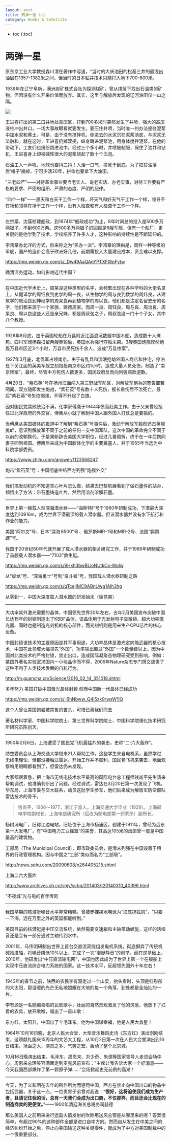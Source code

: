 ```yaml
---
layout: post
title: 两弹一星（六）
category: Bombs & Satellite 
---
```


* toc
{:toc}

# 两弹一星

原东京工业大学教授森川清在著作中写道，“当时的大庆油田的松基三井的最浅出油层在1357-1382米之间，但当时的日本钻井技术只能打入地下700-800米。

1939年在辽宁阜新，满洲炭矿株式会社为探测煤矿，曾从煤层下找出石油类的矿物，但因没有什么开采价值而放弃。其实，这里与解放后发现的辽河油田仅一山之隔。

![](/images/img4/WangJinXi.jpg)

王进喜打出的第二口井地处高压区，打到700多米时突然发生了井喷，强大的高压液柱冲出井口，一场大事故眼看就要发生。要压住井喷，当时唯一的办法是往泥浆中加水泥和黄土，可是，由于没有搅拌机，倒进去的水泥沉在泥浆池底，与泥浆无法融和。就在这时，王进喜扔掉双拐，纵身跳进泥浆池，用身体搅拌泥浆。在他的带动下，工友们也纷纷跳进池中。经过三个多小时，井喷被制服，保住了油井和钻机，王进喜身上却被碱性很大的泥浆烧起了数十个血泡。

石油工人一声吼，地球也要抖三抖！人活一口气，拼死干到底，为了把贫油落后‘帽子’摘掉，宁可少活20年，拼命也要拿下大油田。

“三老四严”——对待革命事业要当老实人、说老实话、办老实事，对待工作要有严格的要求、严密的组织、严肃的态度、严明的纪律。

“四个一样”——黑天和白天干工作一个样，坏天气和好天气干工作一个样，领导不在场和领导在场干工作一个样，没有人检查和有人检查干工作一个样。

---

左宗棠、沈葆桢建船政，到1874年“船政成功”为止，8年时间总的投入是500多万两银子，不到600万两。这500多万两银子的回报是6艘军舰，但有一个船厂，更关键的是他学到了技术，学校培养了许多人才，这种影响的持续性是不断延伸的。

李鸿章办北洋的方式，后来称之为“买办一派”。李鸿章的理由是，同样一种等级的军舰，国产的造价会高于欧洲好几倍，前期需投入大量建设成本，资金难以支撑。

https://mp.weixin.qq.com/s/_Dw49AaQAnYPTXFt8pFytw

晚清洋务运动，如何影响近代中国？

---

在中国近代学术史上，周某良这种类型的名字，会频繁出现在各种学科的大佬名录上，从翻译学的周钰良到史学的周一良，从生物学的周与良到数学的周炜良，从建筑学的周治良到神经学的周杲良再到植物学的周以良，他们都是注定名留史册的名字，他们都来源于一个家族，建德周家。而周一良、周钰良、周与良、周治良、周杲良、周以良这些人还是亲兄妹，都是周叔弢之子，周叔弢这一门十个子女，其中八个教授。

---

1926年8月底，由于英国轮船在万县附近江面浪沉数艘中国木船，造成数十人淹死。四川军阀杨森扣留两艘英轮后，英国水兵强行夺船未果。3艘英国炮舰悍然炮轰万县市区近3个小时，万县市民死伤千余人，造成“万县惨案”。

1927年3月底，北伐军占领南京。由于有乱兵和流氓抢劫外国人商店和住宅，停泊在下关江面的英美军舰立刻炮轰南京市区约1小时，造成大量人员死伤，制造了“南京惨案”。最终，尽管中方死伤人数更多，国民政府反而向列强赔款道歉。

4月20日，“紫石英”号在扬州江面闯入第三野战军防区，对解放军炮兵的警告置若罔闻。双方随即发生炮战，“紫石英”号有数十人死伤，舰长重伤后不治死亡。最后“紫石英”号失控搁浅，不得不升起了白旗。

因对国民党腐败统治不满，化学家傅鹰于1944年愤而赴美工作。由于父亲曾经担任过北洋政府的外交官，傅鹰从小就了解到中国人跟外国人打仗总是要输的。

当傅鹰从美国媒体的报道中了解到“紫石英”号事件后，激动于解放军毅然还击英舰挑衅，意识到解放军不同于之前的任何一支中国军队，这次中国的革命完全不同于以前的改朝换代。于是果断辞去美国大学职位，经过几番周折，终于在一年后携同妻子回到祖国。傅鹰后来成为中国胶体化学的主要奠基人，并于1955年当选为中科院学部委员。

https://www.zhihu.com/answer/1123568247

炮击“紫石英”号：中国彻底终结西方列强“炮舰外交”

---

我们搞发动机的不知道空心叶片怎么做，结果去巴黎航展看到了做石墨件的站台，领悟出了方法：带石墨铸造叶片，然后用溶剂溶解石墨。

---

世界上第一艘载人型深海潜水器——“曲斯特I”号于1960年研制成功，下潜最大深度达到10916m，成为世界下潜最深的载人潜水器。但该潜水器并没有水下航行和作业的能力。

美国“阿尔文”号、日本“深海 6500”号 、俄罗斯MIR-1号和MIR-2号、法国“鹦鹉螺”号。

我国于20世纪80年代就开展了载人潜水器的相关研究工作，并于1986年研制成功了首艘载人潜水器——“7103”救生艇。

https://mp.weixin.qq.com/s/9Hkh3bwBLioNUtkCx-WoIw

从“蛟龙”号、“深海勇士”号到“奋斗者”号，我国载人潜水器研制之路

https://mp.weixin.qq.com/s/qTcejIMC9ABnUwg1AIh3hg

从零到一，中国大深度载人潜水器的研发始末（徐芑南）

---

大功率紫外激光需要的晶体，中国领先世界20年左右。去年2月美国宣布突破中国长达15年的封锁制造出了KBBF晶体，该晶体用于光发射电子显微镜、超大功率激光器、同时也是制造光刻机的核心部件，而光刻机则是用来生产CPU芯片的核心设备。

中国封锁该技术的主要原因是其军事用途，大功率晶体是激光定向能武器的核心技术，中国在此领域大幅领先“外国”，功率输出超过“外国”一个数量级以上。因为中国对此类技术的严格封锁，禁止出口，造成国际凝聚态物理研究受到影响，例如：某国外著名实验室求国内一小块晶体而不得，2009年Nature杂志专门撰文谴责了这种不利于人类技术发展的自私行为。

http://m.guancha.cn/Science/2016_02_14_351018.shtml

多年努力 美国打破中国激光晶体封锁 然而中国新一代晶体已经成功

https://mp.weixin.qq.com/s/-6hNbww_Q4i5zk9rwsW1lQ

这个人曾让美国饱尝被禁售的苦头，可惜已离我们而去

著名材料学家、中国科学院院士、第三世界科学院院士、中国科学院理化技术研究所研究员陈创天。

---

1950年2月6日，上海遭受了国民党飞机最猛烈的袭击，史称“二·六大轰炸”。

防空委员会从上海交通大学借来21人帮助工作。这些学生来自电机系，虽然学过无线电理论，但都没接触过雷达。开始工作并不顺利，国民党飞机来袭击，地面观察哨用眼睛都看到了，但雷达仍未发现。

大家都很着急，把上海市无线电技术水平最高的国际电台总工程师钱尚平先生请来帮助调试，他准确判断出了问题。经过调试，雷达在3月20日第一次发现了飞机。华东局、上海市委与交大联系，动员这批学生参军，他们后来成为解放军防空部队雷达技术的骨干。

>钱尚平，1906～1977，浙江宁波人。上海交通大学毕业（1929）。上海邮电学校副校长、上海电信研究所（后改为邮电部第一研究所）副所长。

杨树浦电厂，旧称江边电站，旧址位于上海市杨浦区，创建于1911年，曾经为远东第一大发电厂，有“中国电力工业摇篮”的美誉，其高达105米的烟囱曾一度是中国最高的建筑物。

工部局（The Municipal Council），即市政委员会，是清末列强在中国设置于租界的行政管理机构。因与中国之“工部”类似而名为“工部局”。

http://news.sohu.com/20090608/n264405215.shtml

上海二六大轰炸

http://www.archives.sh.cn/shjy/scbq/201403/t20140310_40396.html

“不夜城”光与电的百年传奇

---

我国早期的核潜艇噪音水平非常糟糕，曾被赤裸裸地嘲讽为“海底拖拉机”，“只要一下海，远在万里之外的英国都能听到。”

美国目前的核潜艇是中压交流系统，依然需要变速箱和主轴带动螺旋，这样的话噪音还是会有一部分通过主轴传到水中。

2001年，马伟明研制出世界上首台交直流双绕组发电机系统，彻底摒弃了传统机械推进轴，将噪音降低10%以上，完成了一次“潜艇静音”的创举。而在这基础上，2010年，他研发出“中压直流输电网”，中国也因此成为了世界上第一个在舰船上实现中压直流综合电力系统的国家。这一技术水平，反超领先国外十年左右！

---

1943年的春节之前，陕西的农民李有源走过一个山梁，抬头看时，头顶是红彤彤的大太阳，那温暖的光芒无私地照耀在大地的每一个角落，到处都是金灿灿的一片。

李有源是一名能编善唱的民歌歌手，壮丽的自然景观激发了他的灵感，他放下了扛着的农具，放开歌喉，唱出了一首山歌：

东方红，太阳升，中国出了个毛泽东。他为中国谋幸福，他是人民大救星！

1964年10月16日晚，北京人民大会堂，大型音乐舞蹈史诗《东方红》演出刚刚结束，这项献礼国庆15周年的文艺大工程，从10月2日第一次在人民大会堂演出到16日结束，场面之大，演员之多、气势之宏，轰动了整个北京城。

10月16日晚演出结束，毛泽东、周恩来、刘少奇、朱德等国家领导人走进会场中心，周恩来总理笑容满面走到麦克风前宣布：“主席让我告诉大家一个好消息——今天我国西部爆炸了第一颗原子弹……”会场掀起史无前例的高潮！

---

今天，为了义和团在去年的所作所为而惩罚中国，西方在禁止向中国出口的物品中包括武器，关于这一点，一位贵胄子弟曾对我说：“**很好，这将迫使我们成为生产者，且请记住我的话，总有一天我们会成为出口商，不仅那样，而且还会比现在的制造商卖的更便宜。**”——1900年清廷海关总税务司赫德

那么美国人之前用来进行运载火箭发射的吹除用送风总管是从哪里来的呢？答案很简单，有超过90%的这种部件全部是进口自中方的。然而自从发生在中美之间的经济纠纷开始之后，停止向美国输送这种关键零件，就成为了中方对美国制裁中的一个很重要部分。
